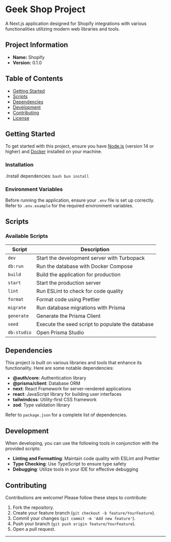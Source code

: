 # Geek Shop Project

A Next.js application designed for Shopify integrations with various functionalities utilizing modern web libraries and tools.

## Project Information

- **Name:** Shopify
- **Version:** 0.1.0

## Table of Contents

- [Getting Started](#getting-started)
- [Scripts](#scripts)
- [Dependencies](#dependencies)
- [Development](#development)
- [Contributing](#contributing)
- [License](#license)

## Getting Started

To get started with this project, ensure you have [Node.js](https://nodejs.org/) (version 14 or higher) and [Docker](https://www.docker.com/) installed on your machine.

### Installation

.Install dependencies:
	 ```bash
	 bun install
	 ```

### Environment Variables

Before running the application, ensure your `.env` file is set up correctly. Refer to `.env.example` for the required environment variables.

## Scripts

### Available Scripts

| Script         | Description                                           |
|----------------|-------------------------------------------------------|
| `dev`          | Start the development server with Turbopack         |
| `db:run`      | Run the database with Docker Compose                  |
| `build`       | Build the application for production                   |
| `start`       | Start the production server                           |
| `lint`        | Run ESLint to check for code quality                 |
| `format`      | Format code using Prettier                           |
| `migrate`     | Run database migrations with Prisma                   |
| `generate`    | Generate the Prisma Client                            |
| `seed`        | Execute the seed script to populate the database      |
| `db:studio`   | Open Prisma Studio                                   |

## Dependencies

This project is built on various libraries and tools that enhance its functionality. Here are some notable dependencies:

- **@auth/core**: Authentication library
- **@prisma/client**: Database ORM
- **next**: React Framework for server-rendered applications
- **react**: JavaScript library for building user interfaces
- **tailwindcss**: Utility-first CSS framework
- **zod**: Type validation library

Refer to `package.json` for a complete list of dependencies.

## Development

When developing, you can use the following tools in conjunction with the provided scripts:

- **Linting and Formatting**: Maintain code quality with ESLint and Prettier
- **Type Checking**: Use TypeScript to ensure type safety
- **Debugging**: Utilize tools in your IDE for effective debugging

## Contributing

Contributions are welcome! Please follow these steps to contribute:

1. Fork the repository.
2. Create your feature branch (`git checkout -b feature/YourFeature`).
3. Commit your changes (`git commit -m 'Add new feature'`).
4. Push your branch (`git push origin feature/YourFeature`).
5. Open a pull request.

---
